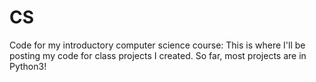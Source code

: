 # CS
Code for my introductory computer science course:
This is where I'll be posting my code for class projects I created. So far, most projects are in Python3!
